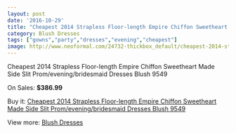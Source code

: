 ```yaml
---
layout: post
date: '2016-10-29'
title: "Cheapest 2014 Strapless Floor-length Empire Chiffon Sweetheart Made Side Slit Prom/evening/bridesmaid Dresses Blush 9549"
category: Blush Dresses
tags: ["gowns","party","dresses","evening","cheapest"]
image: http://www.neoformal.com/24732-thickbox_default/cheapest-2014-strapless-floor-length-empire-chiffon-sweetheart-made-side-slit-prom-evening-bridesmaid-dresses-blush-9549.jpg
---
```

Cheapest 2014 Strapless Floor-length Empire Chiffon Sweetheart Made Side Slit Prom/evening/bridesmaid Dresses Blush 9549

On Sales: **$386.99**
<a href="https://www.neoformal.com/en/blush-dresses/8417-cheapest-2014-strapless-floor-length-empire-chiffon-sweetheart-made-side-slit-prom-evening-bridesmaid-dresses-blush-9549.html"><amp-img layout="responsive" width="600" height="600" src="//www.neoformal.com/24732-thickbox_default/cheapest-2014-strapless-floor-length-empire-chiffon-sweetheart-made-side-slit-prom-evening-bridesmaid-dresses-blush-9549.jpg" alt="Cheapest 2014 Strapless Floor-length Empire Chiffon Sweetheart Made Side Slit Prom/evening/bridesmaid Dresses Blush 9549 0" /></a>
<a href="https://www.neoformal.com/en/blush-dresses/8417-cheapest-2014-strapless-floor-length-empire-chiffon-sweetheart-made-side-slit-prom-evening-bridesmaid-dresses-blush-9549.html"><amp-img layout="responsive" width="600" height="600" src="//www.neoformal.com/24736-thickbox_default/cheapest-2014-strapless-floor-length-empire-chiffon-sweetheart-made-side-slit-prom-evening-bridesmaid-dresses-blush-9549.jpg" alt="Cheapest 2014 Strapless Floor-length Empire Chiffon Sweetheart Made Side Slit Prom/evening/bridesmaid Dresses Blush 9549 1" /></a>
<a href="https://www.neoformal.com/en/blush-dresses/8417-cheapest-2014-strapless-floor-length-empire-chiffon-sweetheart-made-side-slit-prom-evening-bridesmaid-dresses-blush-9549.html"><amp-img layout="responsive" width="600" height="600" src="//www.neoformal.com/24735-thickbox_default/cheapest-2014-strapless-floor-length-empire-chiffon-sweetheart-made-side-slit-prom-evening-bridesmaid-dresses-blush-9549.jpg" alt="Cheapest 2014 Strapless Floor-length Empire Chiffon Sweetheart Made Side Slit Prom/evening/bridesmaid Dresses Blush 9549 2" /></a>
<a href="https://www.neoformal.com/en/blush-dresses/8417-cheapest-2014-strapless-floor-length-empire-chiffon-sweetheart-made-side-slit-prom-evening-bridesmaid-dresses-blush-9549.html"><amp-img layout="responsive" width="600" height="600" src="//www.neoformal.com/24734-thickbox_default/cheapest-2014-strapless-floor-length-empire-chiffon-sweetheart-made-side-slit-prom-evening-bridesmaid-dresses-blush-9549.jpg" alt="Cheapest 2014 Strapless Floor-length Empire Chiffon Sweetheart Made Side Slit Prom/evening/bridesmaid Dresses Blush 9549 3" /></a>
<a href="https://www.neoformal.com/en/blush-dresses/8417-cheapest-2014-strapless-floor-length-empire-chiffon-sweetheart-made-side-slit-prom-evening-bridesmaid-dresses-blush-9549.html"><amp-img layout="responsive" width="600" height="600" src="//www.neoformal.com/24733-thickbox_default/cheapest-2014-strapless-floor-length-empire-chiffon-sweetheart-made-side-slit-prom-evening-bridesmaid-dresses-blush-9549.jpg" alt="Cheapest 2014 Strapless Floor-length Empire Chiffon Sweetheart Made Side Slit Prom/evening/bridesmaid Dresses Blush 9549 4" /></a>

Buy it: [Cheapest 2014 Strapless Floor-length Empire Chiffon Sweetheart Made Side Slit Prom/evening/bridesmaid Dresses Blush 9549](https://www.neoformal.com/en/blush-dresses/8417-cheapest-2014-strapless-floor-length-empire-chiffon-sweetheart-made-side-slit-prom-evening-bridesmaid-dresses-blush-9549.html "Cheapest 2014 Strapless Floor-length Empire Chiffon Sweetheart Made Side Slit Prom/evening/bridesmaid Dresses Blush 9549")

View more: [Blush Dresses](https://www.neoformal.com/en/7-blush-dresses "Blush Dresses")